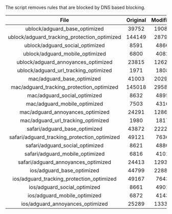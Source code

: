 The script removes rules that are blocked by DNS based blocking.


| File | Original | Modified |
|:----:|:-----:|:-----:|
| ublock/adguard_base_optimized | 39752 | 19081 |
| ublock/adguard_tracking_protection_optimized | 144149 | 28794 |
| ublock/adguard_social_optimized | 8591 | 4860 |
| ublock/adguard_mobile_optimized | 6800 | 4082 |
| ublock/adguard_annoyances_optimized | 23815 | 12621 |
| ublock/adguard_url_tracking_optimized | 1971 | 1808 |
| mac/adguard_base_optimized | 41003 | 20292 |
| mac/adguard_tracking_protection_optimized | 145018 | 29583 |
| mac/adguard_social_optimized | 8632 | 4895 |
| mac/adguard_mobile_optimized | 7503 | 4316 |
| mac/adguard_annoyances_optimized | 24291 | 12865 |
| mac/adguard_url_tracking_optimized | 1980 | 1817 |
| safari/adguard_base_optimized | 43872 | 22228 |
| safari/adguard_tracking_protection_optimized | 49121 | 7636 |
| safari/adguard_social_optimized | 8621 | 4880 |
| safari/adguard_mobile_optimized | 6816 | 4101 |
| safari/adguard_annoyances_optimized | 24413 | 12935 |
| ios/adguard_base_optimized | 44799 | 22880 |
| ios/adguard_tracking_protection_optimized | 49167 | 7643 |
| ios/adguard_social_optimized | 8661 | 4901 |
| ios/adguard_mobile_optimized | 6872 | 4143 |
| ios/adguard_annoyances_optimized | 25289 | 13337 |